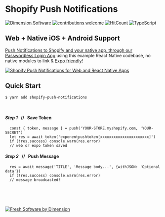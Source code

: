 <p align="center">

# Shopify Push Notifications

[![Dimension Software][html5-image]][ds-link]
[![contributions welcome](https://img.shields.io/badge/contributions-welcome-brightgreen.svg?style=flat)](https://github.com/DimensionSoftware/shopify-push-notifications/issues)
[![HitCount](http://hits.dwyl.io/DimensionSoftware/shopify-push-notifications.svg)](http://hits.dwyl.io/DimensionSoftware/shopify-push-notifications)
[![TypeScript](https://badges.frapsoft.com/typescript/version/typescript-next.svg?v=101)][ds-link]

</p>

## Web + Native iOS + Android Support

[Push Notifications to Shopify and your native app, through our Passwordless Login App][pw-link] using this example React Native codebase, no native modules to link & [Expo friendly!][expo-link]
<br />

[![Shopify Push Notifications for Web and React Native Apps][ss-image]][pw-link]


## Quick Start

```
$ yarn add shopify-push-notifications
```

<br />

#### *Step 1* &nbsp; // &nbsp; Save Token

```
  const { token, message } = push('YOUR-STORE.myshopify.com, 'YOUR-SECRET')
  let res = await token('exponentpushtoken[xxxxxxxxxxxxxxxxxxxxxx]')
  if (!res.success) console.warn(res.error)
  // web or expo token saved
```

#### *Step 2* &nbsp; // &nbsp; Push Message

```
  res = await message('TITLE', 'Message body...', {withJSON: 'Optional data'})
  if (!res.success) console.warn(res.error)
  // message broadcasted!
```

<br />
<br />
<br />
<p align="center">

[![Fresh Software by Dimension][ds-image]][ds-link]

</p>

[pw-link]: https://login.dimensionsoftware.com
[ds-link]: https://dimensionsoftware.com
[expo-link]: https://expo.io
[ss-image]: ./examples/react-native/assets/screenshot.png
[html5-image]: http://img.shields.io/badge/HTML-5-blue.svg?style=flat
[ds-image]: https://dimensionsoftware.com/static/images/github/software_by.png
